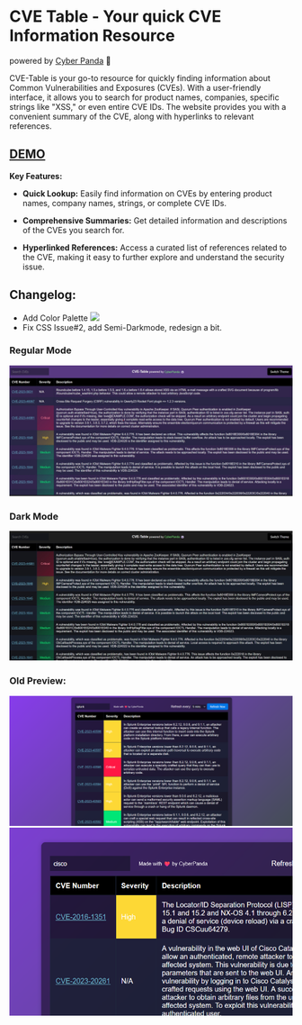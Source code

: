 # CVE Table - Your quick CVE Information Resource
powered by [Cyber Panda](https://x.com/realcyberpanda) 🐼

CVE-Table is your go-to resource for quickly finding information about Common Vulnerabilities and Exposures (CVEs). With a user-friendly interface, it allows you to search for product names, companies, specific strings like "XSS," or even entire CVE IDs. The website provides you with a convenient summary of the CVE, along with hyperlinks to relevant references.

## [DEMO](https://cyberpanda.github.io/)

**Key Features:**

- **Quick Lookup:** Easily find information on CVEs by entering product names, company names, strings, or complete CVE IDs.

- **Comprehensive Summaries:** Get detailed information and descriptions of the CVEs you search for.

- **Hyperlinked References:** Access a curated list of references related to the CVE, making it easy to further explore and understand the security issue.

## Changelog:
- Add Color Palette
![](color-pallet.jpg)
- Fix CSS Issue#2, add Semi-Darkmode, redesign a bit.

### Regular Mode
![regular](regular_theme.jpg)
### Dark Mode
![dark](dark_theme.jpg)
### Old Preview:
![search_strings.png](search_strings.png)
![search_string_2.png](search_string_2.png)
